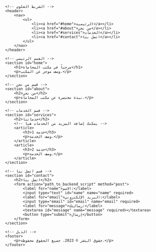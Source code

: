 <!DOCTYPE html>
<html lang="ar">
<head>
    <meta charset="UTF-8">
    <meta name="viewport" content="width=device-width, initial-scale=1.0">
    <title>مكتب المحاماة</title>
    <style>
        /* هنا يمكنك إضافة الأنماط الخاصة بك */
    </style>
</head>
<body>

    <!-- الشريط العلوي -->
    <header>
        <nav>
            <ul>
                <li><a href="#home">الرئيسية</a></li>
                <li><a href="#about">من نحن</a></li>
                <li><a href="#services">الخدمات</a></li>
                <li><a href="#contact">اتصل بنا</a></li>
            </ul>
        </nav>
    </header>

    <!-- القسم الرئيسي -->
    <section id="home">
        <h1>مرحباً في مكتب المحاماة</h1>
        <p>وصف موجز عن المكتب.</p>
    </section>

    <!-- قسم من نحن -->
    <section id="about">
        <h2>من نحن</h2>
        <p>نبذة مختصرة عن مكتب المحاماة.</p>
    </section>

    <!-- قسم الخدمات -->
    <section id="services">
        <h2>خدماتنا</h2>
        <!-- يمكنك إضافة المزيد من الخدمات هنا -->
        <article>
            <h3>خدمة 1</h3>
            <p>وصف الخدمة.</p>
        </article>
        <article>
            <h3>خدمة 2</h3>
            <p>وصف الخدمة.</p>
        </article>
    </section>

    <!-- قسم اتصل بنا -->
    <section id="contact">
        <h2>اتصل بنا</h2>
        <form action="path_to_backend_script" method="post">
            <label for="name">الاسم:</label>
            <input type="text" id="name" name="name" required>
            <label for="email">البريد الإلكتروني:</label>
            <input type="email" id="email" name="email" required>
            <label for="message">رسالتك:</label>
            <textarea id="message" name="message" required></textarea>
            <button type="submit">إرسال</button>
        </form>
    </section>

    <!-- الذيل -->
    <footer>
        <p>حقوق النشر © 2023. جميع الحقوق محفوظة.</p>
    </footer>

</body>
</html>
